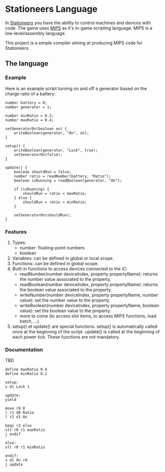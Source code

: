 # Stationeers Language

In [Stationeers](https://store.steampowered.com/app/544550/Stationeers/) you have the ability to control machines and
devices with code. The game uses [MIPS](https://stationeers-wiki.com/MIPS) as it's in-game scripting language.
MIPS is a low-level/assembly language.


This project is a simple compiler aiming at producing MIPS code for Stationeers.

## The language

### Example
Here is an example script turning on and off a generator based on the charge ratio of a battery:
```
number battery = 0;
number generator = 1;

number minRatio = 0.2;
number maxRatio = 0.4;

setGeneratorOn(boolean on) {
    writeBoolean(generator, "On", on);
}

setup() {
    writeBoolean(generator, "Lock", true);
    setGeneratorOn(false);
}

update() {
    boolean shouldRun = false;
    number ratio = readNumber(battery, "Ratio");
    boolean isRunning = readBoolean(generator, "On");
    
    if (isRunning) {
        shouldRun = ratio < maxRatio;
    } else {
        shouldRun = ratio < minRatio;
    }
    
    setGeneratorOn(shouldRun);
}
```
### Features
1. Types:
    - number: floating-point numbers
    - boolean
2. Variables: can be defined in global or local scope.
3. Functions: can be defined in global scope.
4. Built-in functions to access devices connected to the IC:
    - readNumber(number deviceIndex, property propertyName): returns the number value associated to the property.
    - readBoolean(number deviceIndex, property propertyName): returns the boolean value associated to the property.
    - writeNumber(number deviceIndex, property propertyName, number value): set the number value to the property.
    - writeBoolean(number deviceIndex, property propertyName, boolean value): set the boolean value to the property.
    - more to come (to access slot items, to access MIPS functions, load batch, ...)
5. setup() et update() are special functions. setup() is automatically called once at the beginning of the script.
update() is called at the beginning of each power tick. These functions are not mandatory.

### Documentation
TBD

```
define maxRatio 0.4
define minRatio 0.2

setup:
s d1 Lock 1

update:
yield

move r0 0
l r1 d0 Ratio
l r2 d1 On

beqz r2 else
slt r0 r1 maxRatio
j endif

else:
slt r0 r1 minRatio

endif:
s d1 On r0
j update
```